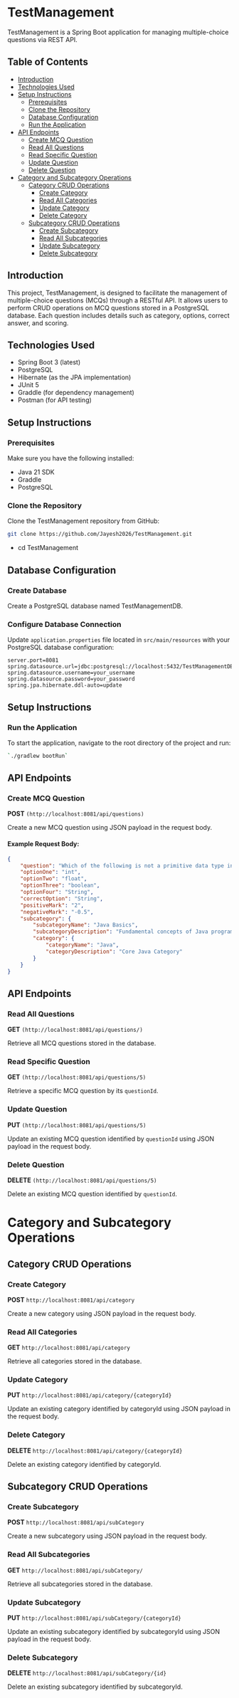 # TestManagement

TestManagement is a Spring Boot application for managing multiple-choice questions via REST API.

## Table of Contents
- [Introduction](#introduction)
- [Technologies Used](#technologies-used)
- [Setup Instructions](#setup-instructions)
  - [Prerequisites](#prerequisites)
  - [Clone the Repository](#clone-the-repository)
  - [Database Configuration](#database-configuration)
  - [Run the Application](#run-the-application)
- [API Endpoints](#api-endpoints)
  - [Create MCQ Question](#create-mcq-question)
  - [Read All Questions](#read-all-questions)
  - [Read Specific Question](#read-specific-question)
  - [Update Question](#update-question)
  - [Delete Question](#delete-question)
- [Category and Subcategory Operations](#category-and-subcategory-operations)
    - [Category CRUD Operations](#category-crud-operations)
      - [Create Category](#create-category)
      - [Read All Categories](#read-all-categories)
      - [Update Category](#update-category)
      - [Delete Category](#delete-category)
    - [Subcategory CRUD Operations](#subcategory-crud-operations)
      - [Create Subcategory](#create-subcategory)
      - [Read All Subcategories](#read-all-subcategories)
      - [Update Subcategory](#update-subcategory)
      - [Delete Subcategory](#delete-subcategory)


## Introduction
This project, TestManagement, is designed to facilitate the management of multiple-choice questions (MCQs) through a RESTful API. It allows users to perform CRUD operations on MCQ questions stored in a PostgreSQL database. Each question includes details such as category, options, correct answer, and scoring.

## Technologies Used
- Spring Boot 3 (latest)
- PostgreSQL
- Hibernate (as the JPA implementation)
- JUnit 5
- Graddle (for dependency management)
- Postman (for API testing)

## Setup Instructions
### Prerequisites
Make sure you have the following installed:
- Java 21 SDK
- Graddle
- PostgreSQL

### Clone the Repository
Clone the TestManagement repository from GitHub:
```bash
git clone https://github.com/Jayesh2026/TestManagement.git
```
- cd TestManagement

## Database Configuration

### Create Database

Create a PostgreSQL database named TestManagementDB.

### Configure Database Connection

Update `application.properties` file located in `src/main/resources` with your PostgreSQL database configuration:

```properties
server.port=8081
spring.datasource.url=jdbc:postgresql://localhost:5432/TestManagementDB
spring.datasource.username=your_username
spring.datasource.password=your_password
spring.jpa.hibernate.ddl-auto=update
```

## Setup Instructions

### Run the Application
To start the application, navigate to the root directory of the project and run:
```bash
`./gradlew bootRun`
```

## API Endpoints

### Create MCQ Question

**POST** `(http://localhost:8081/api/questions)`

Create a new MCQ question using JSON payload in the request body.

#### Example Request Body:

```json
{
    "question": "Which of the following is not a primitive data type in Java?",
    "optionOne": "int",
    "optionTwo": "float",
    "optionThree": "boolean",
    "optionFour": "String",
    "correctOption": "String",
    "positiveMark": "2",
    "negativeMark": "-0.5",
    "subcategory": {
        "subcategoryName": "Java Basics",
        "subcategoryDescription": "Fundamental concepts of Java programming language",
        "category": {
            "categoryName": "Java",
            "categoryDescription": "Core Java Category"
        }
    }
}

```
## API Endpoints

### Read All Questions

**GET** `(http://localhost:8081/api/questions/)`

Retrieve all MCQ questions stored in the database.

### Read Specific Question

**GET** `(http://localhost:8081/api/questions/5)`

Retrieve a specific MCQ question by its `questionId`.

### Update Question

**PUT** `(http://localhost:8081/api/questions/5)`

Update an existing MCQ question identified by `questionId` using JSON payload in the request body.

### Delete Question

**DELETE** `(http://localhost:8081/api/questions/5)`

Delete an existing MCQ question identified by `questionId`.


# Category and Subcategory Operations

## Category CRUD Operations

### Create Category

**POST** `http://localhost:8081/api/category`

Create a new category using JSON payload in the request body.

### Read All Categories

**GET** `http://localhost:8081/api/category`

Retrieve all categories stored in the database.

### Update Category

**PUT** `http://localhost:8081/api/category/{categoryId}`

Update an existing category identified by categoryId using JSON payload in the request body.

### Delete Category

**DELETE** `http://localhost:8081/api/category/{categoryId}`

Delete an existing category identified by categoryId.

## Subcategory CRUD Operations

### Create Subcategory

**POST** `http://localhost:8081/api/subCategory`

Create a new subcategory using JSON payload in the request body.

### Read All Subcategories

**GET** `http://localhost:8081/api/subCategory/`

Retrieve all subcategories stored in the database.

### Update Subcategory

**PUT** `http://localhost:8081/api/subCategory/{categoryId}`

Update an existing subcategory identified by subcategoryId using JSON payload in the request body.

### Delete Subcategory

**DELETE** `http://localhost:8081/api/subCategory/{id}`

Delete an existing subcategory identified by subcategoryId.

